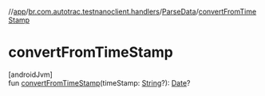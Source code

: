 //[app](../../../index.md)/[br.com.autotrac.testnanoclient.handlers](../index.md)/[ParseData](index.md)/[convertFromTimeStamp](convert-from-time-stamp.md)

# convertFromTimeStamp

[androidJvm]\
fun [convertFromTimeStamp](convert-from-time-stamp.md)(timeStamp: [String](https://kotlinlang.org/api/latest/jvm/stdlib/kotlin/-string/index.html)?): [Date](https://developer.android.com/reference/kotlin/java/util/Date.html)?
